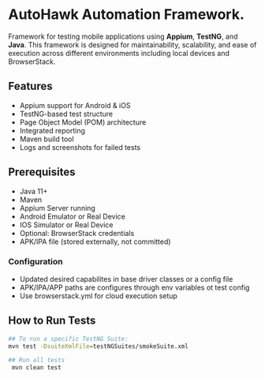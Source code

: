 # AutoHawk Automation Framework.

Framework for testing mobile applications using **Appium**, **TestNG**, and **Java**. 
This framework is designed for maintainability, scalability, and ease of execution across different environments
including local devices and BrowserStack.

## Features
- Appium support for Android & iOS
- TestNG-based test structure
- Page Object Model (POM) architecture
- Integrated reporting
- Maven build tool
- Logs and screenshots for failed tests

## Prerequisites
- Java 11+
- Maven
- Appium Server running
- Android Emulator or Real Device
- IOS Simulator or Real Device
- Optional: BrowserStack credentials
- APK/IPA file (stored externally, not committed)

### Configuration
- Updated desired capabilites in base driver classes or a config file
- APK/IPA/APP paths are configures through env variables ot test config
- Use browserstack.yml for cloud execution setup

## How to Run Tests
``` bash
## To run a specific TestNG Suite:
mvn test -DsuiteXmlFile=testNGSuites/smokeSuite.xml

## Run all tests
 mvn clean test


 


